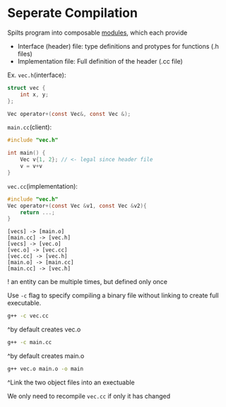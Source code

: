 # Seperate Compilation

Spilts program into composable <u>modules</u>, which each provide
- Interface (header) file: type definitions and protypes for functions (.h files)
- Implementation file: Full definition of the header (.cc file)

Ex.
```vec.h```(interface):
```c
struct vec {
	int x, y;
};

Vec operator+(const Vec&, const Vec &);
```

```main.cc```(client):
```c
#include "vec.h"

int main() {
	Vec v{1, 2}; // <- legal since header file
	v = v+v
}
```

```vec.cc```(implementation):
```c
#include "vec.h"
Vec operator+(const Vec &v1, const Vec &v2){
	return ...;
}
```

```nomnoml
[vecs] -> [main.o]
[main.cc] -> [vec.h]
[vecs] -> [vec.o]
[vec.o] -> [vec.cc]
[vec.cc] -> [vec.h]
[main.o] -> [main.cc]
[main.cc] -> [vec.h]
```

! an entity can be multiple times, but defined only once 

Use ```-c``` flag to specify compiling a binary file without linking to create full executable.

```bash
g++ -c vec.cc
```
^by default creates vec.o

```bash
g++ -c main.cc
```
^by default creates main.o

```bash
g++ vec.o main.o -o main
```
^Link the two object files into an exectuable

We only need to recompile ```vec.cc``` if only it has changed


